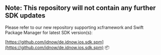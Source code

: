 ## Note: This repository will not contain any further SDK updates

Please refer to our new repository supporting xcframework and Swift Package Manager for latest SDK version(s):

[https://github.com/idnow/de.idnow.ios.sdk.spm](https://github.com/idnow/de.idnow.ios.sdk.spm) :package:

